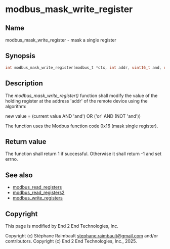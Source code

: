 # modbus_mask_write_register

## Name

modbus_mask_write_register - mask a single register

## Synopsis

```c
int modbus_mask_write_register(modbus_t *ctx, int addr, uint16_t and, uint16_t or);
```

## Description

The *modbus_mask_write_register()* function shall modify the value of the
holding register at the address 'addr' of the remote device using the algorithm:

  new value = (current value AND 'and') OR ('or' AND (NOT 'and'))

The function uses the Modbus function code 0x16 (mask single register).

## Return value

The function shall return 1 if successful. Otherwise it shall return -1 and set
errno.

## See also

- [modbus_read_registers](modbus_read_registers.md)
- [modbus_read_registers2](modbus_read_registers2.md)
- [modbus_write_registers](modbus_write_registers.md)

## Copyright

This page is modified by End 2 End Technologies, Inc.

Copyright (c) Stéphane Raimbault <stephane.raimbault@gmail.com> and/or contributors.
Copyright (c) End 2 End Technologies, Inc., 2025.
